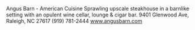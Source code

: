 Angus Barn - American Cuisine
Sprawling upscale steakhouse in a barnlike setting with an opulent wine cellar, lounge & cigar bar.
9401 Glenwood Ave, Raleigh, NC 27617
(919) 781-2444
www.angusbarn.com
